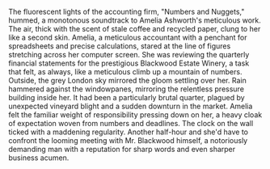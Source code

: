 The fluorescent lights of the accounting firm, "Numbers and Nuggets," hummed, a monotonous soundtrack to Amelia  Ashworth's meticulous work.  The air, thick with the scent of stale coffee and recycled paper, clung to her like a second skin.  Amelia, a meticulous accountant with a penchant for spreadsheets and precise calculations, stared at the line of figures stretching across her computer screen.  She was reviewing the quarterly financial statements for the prestigious Blackwood Estate Winery, a task that felt, as always, like a meticulous climb up a mountain of numbers.  Outside, the grey London sky mirrored the gloom settling over her.  Rain hammered against the windowpanes, mirroring the relentless pressure building inside her.  It had been a particularly brutal quarter, plagued by unexpected vineyard blight and a sudden downturn in the market.  Amelia felt the familiar weight of responsibility pressing down on her, a heavy cloak of expectation woven from numbers and deadlines. The clock on the wall ticked with a maddening regularity.  Another half-hour and she'd have to confront the looming meeting with Mr. Blackwood himself, a notoriously demanding man with a reputation for sharp words and even sharper business acumen.
